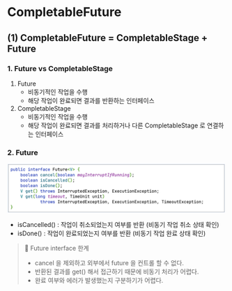 # CompletableFuture

## (1) CompletableFuture = CompletableStage + Future

### 1. Future vs CompletableStage

1. Future
   - 비동기적인 작업을 수행
   - 해당 작업이 완료되면 결과를 반환하는 인터페이스
2. CompletableStage
   - 비동기적인 작업을 수행
   - 해당 작업이 완료되면 결과를 처리하거나 다른 CompletableStage 로 연결하는 인터페이스

### 2. Future

<img src="./images/future-interface.png" width="500">


- isCancelled() : 작업이 취소되었는지 여부를 반환 (비동기 작업 취소 상태 확인) 
- isDone() : 작업이 완료되었는지 여부를 반환 (비동기 작업 완료 상태 확인)

> 🚨 Future interface 한계
> - cancel 을 제외하고 외부에서 future 을 컨트롤 할 수 없다.
> - 반환된 결과를 get() 해서 접근하기 때문에 비동기 처리가 어렵다.
> - 완료 여부와 에러가 발생했는지 구분하기가 어렵다.

